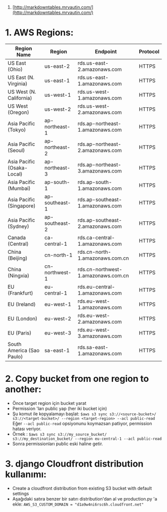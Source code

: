 
1. [http://markdowntables.mrvautin.com/](http://markdowntables.mrvautin.com/)

# 1. AWS Regions:

|Region Name|Region|Endpoint|Protocol|
|--- |--- |--- |--- |
|US East (Ohio)|us-east-2|rds.us-east-2.amazonaws.com|HTTPS|
|US East (N. Virginia)|us-east-1|rds.us-east-1.amazonaws.com|HTTPS|
|US West (N. California)|us-west-1|rds.us-west-1.amazonaws.com|HTTPS|
|US West (Oregon)|us-west-2|rds.us-west-2.amazonaws.com|HTTPS|
|Asia Pacific (Tokyo)|ap-northeast-1|rds.ap-northeast-1.amazonaws.com|HTTPS|
|Asia Pacific (Seoul)|ap-northeast-2|rds.ap-northeast-2.amazonaws.com|HTTPS|
|Asia Pacific (Osaka-Local)|ap-northeast-3|rds.ap-northeast-3.amazonaws.com|HTTPS|
|Asia Pacific (Mumbai)|ap-south-1|rds.ap-south-1.amazonaws.com|HTTPS|
|Asia Pacific (Singapore)|ap-southeast-1|rds.ap-southeast-1.amazonaws.com|HTTPS|
|Asia Pacific (Sydney)|ap-southeast-2|rds.ap-southeast-2.amazonaws.com|HTTPS|
|Canada (Central)|ca-central-1|rds.ca-central-1.amazonaws.com|HTTPS|
|China (Beijing)|cn-north-1|rds.cn-north-1.amazonaws.com.cn|HTTPS|
|China (Ningxia)|cn-northwest-1|rds.cn-northwest-1.amazonaws.com.cn|HTTPS|
|EU (Frankfurt)|eu-central-1|rds.eu-central-1.amazonaws.com|HTTPS|
|EU (Ireland)|eu-west-1|rds.eu-west-1.amazonaws.com|HTTPS|
|EU (London)|eu-west-2|rds.eu-west-2.amazonaws.com|HTTPS|
|EU (Paris)|eu-west-3|rds.eu-west-3.amazonaws.com|HTTPS|
|South America (Sao Paulo)|sa-east-1|rds.sa-east-1.amazonaws.com|HTTPS|


# 2. Copy bucket from one region to another:
* Önce target region için bucket yarat 
* Permission 'ları public yap (her iki bucket için)
* Şu komut ile kopyalamayı başlat:
`$aws s3 sync s3://<source-bucket>/ s3://<target-bucket>/ --region <target-region> --acl public-read`
Eğer `--acl public-read` opsiyonunu koymazsan patlıyor, permission hatası veriyor.
* Örnek :
`$aws s3 sync s3://my_source_bucket/ s3://my_destination_bucket/ --region eu-central-1 --acl public-read`
* Sonra permissionları public eski haline getir.

# 3. django Cloudfront distribution kullanımı:
* Create a cloudfront distribution from existing S3 bucket with default settings
* Aşağıdaki satıra benzer bir satırı distribution'dan al ve production.py 'a ekle:
`AWS_S3_CUSTOM_DOMAIN = "d1a9w4ni6rsc6h.cloudfront.net"`

